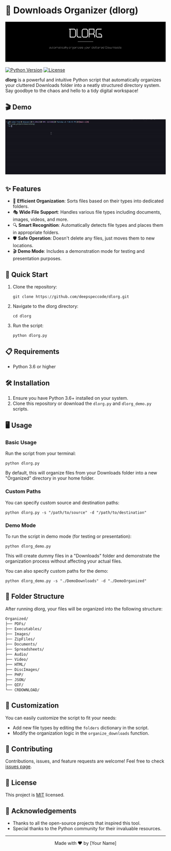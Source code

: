 ﻿# 📁 Downloads Organizer (dlorg)

![dlorg-banner](assets/dlorg-banner.png)

[![Python Version](https://img.shields.io/badge/python-3.6%2B-blue.svg)](https://www.python.org/downloads/)
[![License](https://img.shields.io/badge/license-MIT-green.svg)](https://opensource.org/licenses/MIT)

**dlorg** is a powerful and intuitive Python script that automatically organizes your cluttered Downloads folder into a neatly structured directory system. Say goodbye to the chaos and hello to a tidy digital workspace!

## 🎬 Demo

![dlorg Demo](assets/dlorg_demo.gif)

## ✨ Features

- 🚀 **Efficient Organization**: Sorts files based on their types into dedicated folders.
- 🎭 **Wide File Support**: Handles various file types including documents, images, videos, and more.
- 🔍 **Smart Recognition**: Automatically detects file types and places them in appropriate folders.
- 🛡️ **Safe Operation**: Doesn't delete any files, just moves them to new locations.
- 🎬 **Demo Mode**: Includes a demonstration mode for testing and presentation purposes.

## 🚀 Quick Start

1. Clone the repository:
   ```
   git clone https://github.com/deepspeccode/dlorg.git
   ```

2. Navigate to the dlorg directory:
   ```
   cd dlorg
   ```

3. Run the script:
   ```
   python dlorg.py
   ```

## 📋 Requirements

- Python 3.6 or higher

## 🛠️ Installation

1. Ensure you have Python 3.6+ installed on your system.
2. Clone this repository or download the `dlorg.py` and `dlorg_demo.py` scripts.

## 🖥️ Usage

### Basic Usage

Run the script from your terminal:

```
python dlorg.py
```

By default, this will organize files from your Downloads folder into a new "Organized" directory in your home folder.

### Custom Paths

You can specify custom source and destination paths:

```
python dlorg.py -s "/path/to/source" -d "/path/to/destination"
```

### Demo Mode

To run the script in demo mode (for testing or presentation):

```
python dlorg_demo.py
```

This will create dummy files in a "Downloads" folder and demonstrate the organization process without affecting your actual files.

You can also specify custom paths for the demo:

```
python dlorg_demo.py -s "./DemoDownloads" -d "./DemoOrganized"
```

## 📁 Folder Structure

After running dlorg, your files will be organized into the following structure:

```
Organized/
├── PDFs/
├── Executables/
├── Images/
├── ZipFiles/
├── Documents/
├── Spreadsheets/
├── Audio/
├── Video/
├── HTML/
├── DiscImages/
├── PHP/
├── JSON/
├── QIF/
└── CRDOWNLOAD/
```

## 🎨 Customization

You can easily customize the script to fit your needs:

- Add new file types by editing the `folders` dictionary in the script.
- Modify the organization logic in the `organize_downloads` function.

## 🤝 Contributing

Contributions, issues, and feature requests are welcome! Feel free to check [issues page](https://github.com/yourusername/dlorg/issues).

## 📜 License

This project is [MIT](https://opensource.org/licenses/MIT) licensed.

## 👏 Acknowledgements

- Thanks to all the open-source projects that inspired this tool.
- Special thanks to the Python community for their invaluable resources.

---

<p align="center">
  Made with ❤️ by [Your Name]
</p>
